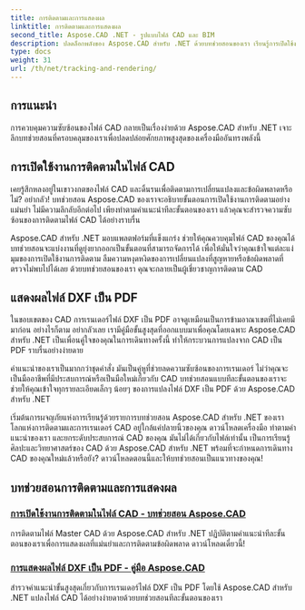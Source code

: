 ```yaml
---
title: การติดตามและการแสดงผล
linktitle: การติดตามและการแสดงผล
second_title: Aspose.CAD .NET - รูปแบบไฟล์ CAD และ BIM
description: ปลดล็อกพลังของ Aspose.CAD สำหรับ .NET ด้วยบทช่วยสอนของเรา เรียนรู้การเปิดใช้งานการติดตามในไฟล์ CAD และเรนเดอร์ไฟล์ DXF เป็น PDF ได้อย่างราบรื่น
type: docs
weight: 31
url: /th/net/tracking-and-rendering/
---
```


## การแนะนำ

การควบคุมความซับซ้อนของไฟล์ CAD กลายเป็นเรื่องง่ายด้วย Aspose.CAD สำหรับ .NET เจาะลึกบทช่วยสอนที่ครอบคลุมของเราเพื่อปลดปล่อยศักยภาพสูงสุดของเครื่องมืออันทรงพลังนี้ 

## การเปิดใช้งานการติดตามในไฟล์ CAD

เคยรู้สึกหลงอยู่ในเขาวงกตของไฟล์ CAD และดิ้นรนเพื่อติดตามการเปลี่ยนแปลงและข้อผิดพลาดหรือไม่? อย่ากลัว! บทช่วยสอน Aspose.CAD ของเราจะอธิบายขั้นตอนการเปิดใช้งานการติดตามอย่างแม่นยำ ไม่มีความลึกลับอีกต่อไป เพียงทำตามคำแนะนำทีละขั้นตอนของเรา แล้วคุณจะสำรวจความซับซ้อนของการติดตามไฟล์ CAD ได้อย่างราบรื่น

Aspose.CAD สำหรับ .NET มอบแพลตฟอร์มที่แข็งแกร่ง ช่วยให้คุณควบคุมไฟล์ CAD ของคุณได้ บทช่วยสอนจะแบ่งงานที่ดูยุ่งยากออกเป็นขั้นตอนที่สามารถจัดการได้ เพื่อให้มั่นใจว่าคุณเข้าใจแต่ละแง่มุมของการเปิดใช้งานการติดตาม ลืมความหงุดหงิดของการเปลี่ยนแปลงที่สูญหายหรือข้อผิดพลาดที่ตรวจไม่พบไปได้เลย ด้วยบทช่วยสอนของเรา คุณจะกลายเป็นผู้เชี่ยวชาญการติดตาม CAD

## แสดงผลไฟล์ DXF เป็น PDF

ในขอบเขตของ CAD การเรนเดอร์ไฟล์ DXF เป็น PDF อาจดูเหมือนเป็นการข้ามอาณาเขตที่ไม่เคยมีมาก่อน อย่างไรก็ตาม อย่ากลัวเลย เรามีคู่มือขั้นสูงสุดที่ออกแบบมาเพื่อคุณโดยเฉพาะ Aspose.CAD สำหรับ .NET เป็นเพื่อนคู่ใจของคุณในการเดินทางครั้งนี้ ทำให้กระบวนการแปลงจาก CAD เป็น PDF ราบรื่นอย่างง่ายดาย

คำแนะนำของเราเป็นมากกว่าชุดคำสั่ง มันเป็นคู่หูที่ช่วยลดความซับซ้อนของการเรนเดอร์ ไม่ว่าคุณจะเป็นมืออาชีพที่มีประสบการณ์หรือเป็นมือใหม่เกี่ยวกับ CAD บทช่วยสอนแบบทีละขั้นตอนของเราจะช่วยให้คุณเข้าใจทุกรายละเอียดเล็กๆ น้อยๆ ของการแปลงไฟล์ DXF เป็น PDF ด้วย Aspose.CAD สำหรับ .NET

เริ่มต้นการผจญภัยแห่งการเรียนรู้ด้วยรายการบทช่วยสอน Aspose.CAD สำหรับ .NET ของเรา โลกแห่งการติดตามและการเรนเดอร์ CAD อยู่ใกล้แค่ปลายนิ้วของคุณ ดาวน์โหลดเครื่องมือ ทำตามคำแนะนำของเรา และยกระดับประสบการณ์ CAD ของคุณ มันไม่ได้เกี่ยวกับไฟล์เท่านั้น เป็นการเรียนรู้ศิลปะและวิทยาศาสตร์ของ CAD ด้วย Aspose.CAD สำหรับ .NET พร้อมที่จะกำหนดการเดินทาง CAD ของคุณใหม่แล้วหรือยัง? ดาวน์โหลดตอนนี้และให้บทช่วยสอนเป็นแนวทางของคุณ!
## บทช่วยสอนการติดตามและการแสดงผล
### [การเปิดใช้งานการติดตามในไฟล์ CAD - บทช่วยสอน Aspose.CAD](./enabling-tracking-in-cad-files/)
การติดตามไฟล์ Master CAD ด้วย Aspose.CAD สำหรับ .NET ปฏิบัติตามคำแนะนำทีละขั้นตอนของเราเพื่อการแสดงผลที่แม่นยำและการติดตามข้อผิดพลาด ดาวน์โหลดเดี๋ยวนี้!
### [การแสดงผลไฟล์ DXF เป็น PDF - คู่มือ Aspose.CAD](./rendering-dxf-files-as-pdf/)
สำรวจคำแนะนำขั้นสูงสุดเกี่ยวกับการเรนเดอร์ไฟล์ DXF เป็น PDF โดยใช้ Aspose.CAD สำหรับ .NET แปลงไฟล์ CAD ได้อย่างง่ายดายด้วยบทช่วยสอนทีละขั้นตอนของเรา